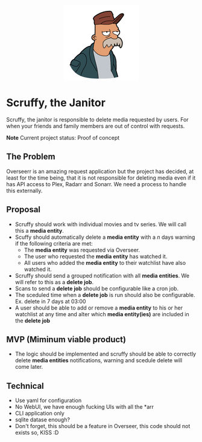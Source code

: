 
<p align="center">
  <img src="./email_template/scruffy.png">
</p>

# Scruffy, the Janitor
Scruffy, the janitor is responsible to delete media requested by users.
For when your friends and family members are out of control with requests.

**Note** Current project status: Proof of concept

## The Problem
Overseerr is an amazing request application but the project has decided, at least for the time being, that it is not responsible for deleting media even if it has API access to Plex, Radarr and Sonarr. We need a process to handle this externally.

## Proposal
* Scruffy should work with individual movies and tv series. We will call this a **media entity**.
* Scuffy should automatically delete a **media entity** with a *n* days warning if the following criteria are met:
    * The **media entity** was requested via Overseer.
    * The user who requested the **media entity** has watched it.
    * All users who added the **media entity** to their watchlist have also watched it.
* Scruffy should send a grouped notification with all **media entities**. We will refer to this as a **delete job**.
* Scans to send a **delete job** should be configurable like a cron job.
* The sceduled time when a **delete job** is run should also be configurable. Ex. delete in 7 days at 03:00
* A user should be able to add or remove a **media entity** to his or her watchlist at any time and alter which **media entity(ies)** are included in the **delete job**

## MVP (Miminum viable product)
* The logic should be implemented and scruffy should be able to correctly delete **media entities** notifications, warning and scedule delete will come later.

## Technical
* Use yaml for configuration
* No WebUI, we have enough fucking UIs with all the *arr
* CLI application only
* sqlite datase enough?
* Don't forget, this should be a feature in Overseer, this code should not exists so, KISS :D